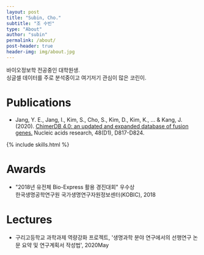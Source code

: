 ```yaml
---
layout: post
title: "Subin, Cho."
subtitle: "조 수빈"
type: "About"
author: "subin"
permalink: /about/
post-header: true
header-img: img/about.jpg
---
```

바이오정보학 전공중인 대학원생.  
싱글셀 데이터를 주로 분석중이고 여기저기 관심이 많은 코린이.

# Publications
- Jang, Y. E., Jang, I., Kim, S., Cho, S., Kim, D., Kim, K., ... & Kang, J. (2020). [ChimerDB 4.0: an updated and expanded database of fusion genes.](https://doi.org/10.1093/nar/gkz1013) Nucleic acids research, 48(D1), D817-D824.

{% include skills.html %}

# Awards
- "2018년 유전체 Bio-Express 활용 경진대회" 우수상  
한국생명공학연구원 국가생명연구자원정보센터(KOBIC), 2018

# Lectures
- 구리고등학교 과학과제 역량강화 프로젝트, '생명과학 분야 연구에서의 선행연구 논문 요약 및  연구계획서 작성법', 2020May
